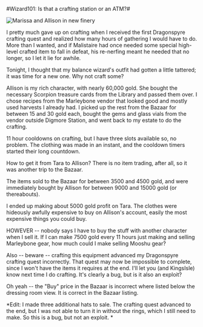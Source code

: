 #Wizard101: Is that a crafting station or an ATM?#

![Marissa and Allison in new finery](http://westkarana.com/wp-content/uploads/2009/08/WizardGraphicalClient-2009-08-07-01-35-22-19.jpg "Marissa and Allison in new finery")

I pretty much gave up on crafting when I received the first Dragonspyre crafting quest and realized how many hours of gathering I would have to do. More than I wanted, and if Malistaire had once needed some special high-level crafted item to fall in defeat, his re-nerfing meant he needed that no longer, so I let it lie for awhile.

Tonight, I thought that my balance wizard's outfit had gotten a little tattered; it was time for a new one. Why not craft some?

Allison is my rich character, with nearly 60,000 gold. She bought the necessary Scorpion treasure cards from the Library and passed them over. I chose recipes from the Marleybone vendor that looked good and mostly used harvests I already had. I picked up the rest from the Bazaar for between 15 and 30 gold each, bought the gems and glass vials from the vendor outside Digmore Station, and went back to my estate to do the crafting.

11 hour cooldowns on crafting, but I have three slots available so, no problem. The clothing was made in an instant, and the cooldown timers started their long countdown.

How to get it from Tara to Allison? There is no item trading, after all, so it was another trip to the Bazaar.

The items sold to the Bazaar for between 3500 and 4500 gold, and were immediately bought by Allison for between 9000 and 15000 gold (or thereabouts).

I ended up making about 5000 gold profit on Tara. The clothes were hideously awfully expensive to buy on Allison's account, easily the most expensive things you could buy.

HOWEVER -- nobody says I have to buy the stuff with another character when I sell it. If I can make 7500 gold every 11 hours just making and selling Marleybone gear, how much could I make selling Mooshu gear?

Also -- beware -- crafting this equipment advanced my Dragonspyre crafting quest incorrectly. That quest may now be impossible to complete, since I won't have the items it requires at the end. I'll let you (and KingsIsle) know next time I do crafting. It's clearly a bug, but is it also an exploit?

Oh yeah -- the "Buy" price in the Bazaar is incorrect where listed below the dressing room view. It is correct in the Bazaar listing.

*Edit: I made three additional hats to sale. The crafting quest advanced to the end, but I was not able to turn it in without the rings, which I still need to make. So this is a bug, but not an exploit.
*
